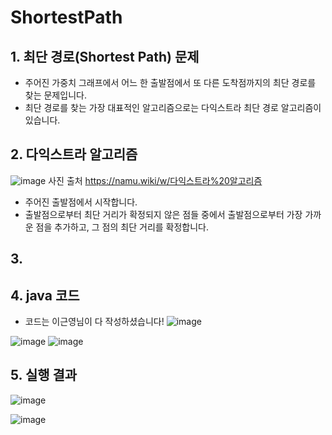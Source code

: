 # ShortestPath

## 1. 최단 경로(Shortest Path) 문제
- 주어진 가중치 그래프에서 어느 한 출발점에서 또 다른 도착점까지의 최단 경로를 찾는 문제입니다.
- 최단 경로를 찾는 가장 대표적인 알고리즘으로는 다익스트라 최단 경로 알고리즘이 있습니다.

## 2. 다익스트라 알고리즘
![image](https://user-images.githubusercontent.com/80517119/113986755-8b998380-9888-11eb-99c7-639aadede733.png)
사진 출처 https://namu.wiki/w/다익스트라%20알고리즘
- 주어진 출발점에서 시작합니다.
- 출발점으로부터 최단 거리가 확정되지 않은 점들 중에서 출발점으로부터 가장 가까운 점을 추가하고, 그 점의 최단 거리를 확정합니다.

## 3. 

## 4. java 코드
- 코드는 이근영님이 다 작성하셨습니다!
![image](https://user-images.githubusercontent.com/80517119/114003741-f8b51500-9898-11eb-93c6-240cdf6db500.png)

![image](https://user-images.githubusercontent.com/80517119/114000613-1fbe1780-9896-11eb-8519-85576b112f82.png)
![image](https://user-images.githubusercontent.com/80517119/114000775-4419f400-9896-11eb-8882-e781639e32d9.png)

## 5. 실행 결과
![image](https://user-images.githubusercontent.com/80517119/114003653-e2a75480-9898-11eb-8fdd-904556ddd70c.png)

![image](https://user-images.githubusercontent.com/80517119/114003926-200be200-9899-11eb-9ef4-a4adb796ca4a.png)


